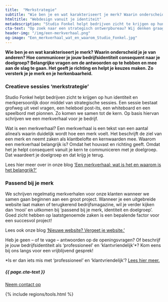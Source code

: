 ```yaml
---
title:  "Merkstrategie"
subtitle: "Wie ben je en wat karakteriseert je merk? Waarin onderscheid je je van anderen?"
htmltitle: "Webdesign vanuit je identiteit"
metadescription: "Studio Fonkel helpt bedrijven zicht te krijgen op hun identiteit en merkpersoonlijk door middel van strategische sessies."
cta-text: "Op zoek naar een strategisch ontwerpbureau? Wij denken graag met je mee"
header-img: "/img/een-merkverhaal.png"
og-image: "Een_merkverhaal_wat_en_waarom_Studio_Fonkel.jpg"
---
```

__Wie ben je en wat karakteriseert je merk? Waarin onderscheid je je van anderen? Hoe communiceer je jouw bedrijfsidentiteit consequent naar je doelgroep? Belangrijke vragen om de antwoorden op te hebben en mee aan de slag te gaan. Het geeft je richting en helpt je keuzes maken. Zo versterk je je merk en je herkenbaarheid.__

### Creatieve sessies ‘merkstrategie’
Studio Fonkel helpt bedrijven zicht te krijgen op hun identiteit en merkpersoonlijk door middel van strategische sessies. Een sessie bestaat grofweg uit veel vragen, een heleboel post-its, een whiteboard en een speelbord met pionnen. Zo komen we samen tot de kern. Op basis hiervan schrijven we een merkverhaal voor je bedrijf.

Wat is een merkverhaal?
Een merkverhaal is een tekst van een aantal alinea’s waarin duidelijk wordt hoe een merk voelt. Het beschrijft de ziel van een merk en neemt zaken als klantbelofte en kernwaarden mee. Waarom een merkverhaal belangrijk is? Omdat het houvast en richting geeft. Omdat het je helpt consequent vanuit je kern te communiceren met je doelgroep. Dat waardeert je doelgroep en dat krijg je terug.

Lees hier meer over in onze blog <a href="/blogs/Merkverhaal/">‘Een merkverhaal: wat is het en waarom is het belangrijk?’</a>

### Passend bij je merk
We schrijven regelmatig merkverhalen voor onze klanten wanneer we samen gaan beginnen aan een groot project. Wanneer je een uitgebreide website laat maken of terugkerend bedrijfsmagazine, wil je verder kijken dan ‘mooi’ en uitkomen bij ‘passend bij je merk, identiteit en doelgroep’. Goed zicht hebben op laatstgenoemde zaken is een bepalende factor voor een succesvol project!

Lees ook onze blog <a href="/blogs/nieuwe-website/">‘Nieuwe website? Vergeet je website.’</a>

Heb je geen – of te vage – antwoorden op de openingsvragen? Of beschrijf je jouw bedrijfsidentiteit als ‘professioneel’ en ‘klantvriendelijk’*? Kom eens bij ons langs voor een vrijblijvend gesprek!

*Is er dan iets mis met ‘professioneel’ en ‘klantvriendelijk’? <a href="/blogs/Merkverhaal/">Lees hier meer.</a>

<div class="call-to-action">
  <h5 class="cta-text">{{ page.cta-text }}</h5>
  <div class="number"><a href="/contact">Neem contact op</a></div>
</div>

{% include regions/tools.html %}